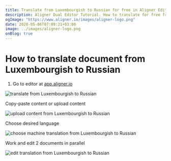 ```yaml
---
title: Translate from Luxembourgish to Russian for free in Aligner Editor
description: Aligner Dual Editor Tutorial. How to translate for free from Luxembourgish to Russian. Aligner is multilingual document management platform. 
ogImage: "https://www.aligner.io/images/aligner-logo.png"
date: 2020-05-06T07:09:21+03:00
image: ../images/aligner-logo.png
onBlog: true
---
```


# How to translate document from Luxembourgish to Russian

1. Go to editor at [app.aligner.io](https://app.aligner.io "Aligner App web page")

![translate from Luxembourgish to Russian](../aligner-blank-editor.png "translate from Luxembourgish to Russian")

Copy-paste content or upload content

![upload content from Luxembourgish to Russian](../aligner-uploaded-document.png "upload content from Luxembourgish to Russian")

Choose desired language

![choose machine translation from Luxembourgish to Russian](../aligner-language-dropdown.png "choose machine translation from Luxembourgish to Russian")

Work and edit 2 documents in parallel

![edit translation from Luxembourgish to Russian](../aligner-double-sitded-editor.png "edit translation from Luxembourgish to Russian")

